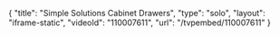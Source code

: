{
    "title": "Simple Solutions Cabinet Drawers",
    "type": "solo",
    "layout": "iframe-static",
    "videoId": "110007611",
    "url": "\/tvpembed\/110007611"
}